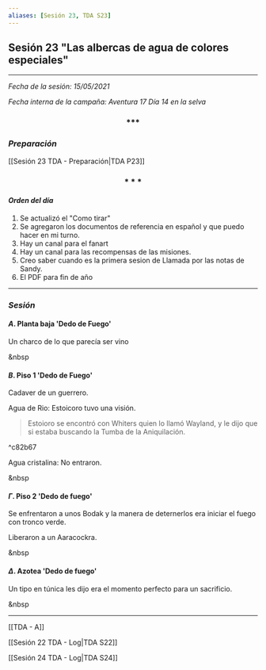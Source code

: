```yaml
---
aliases: [Sesión 23, TDA S23]
---
```


## Sesión 23 "Las albercas de agua de colores especiales"

---

_Fecha de la sesión: 15/05/2021_

_Fecha interna de la campaña: Aventura 17 Día 14 en la selva_

<div align='center'>
   <h3> *** </h3>
</div>

### _Preparación_

[[Sesión 23 TDA - Preparación|TDA P23]]

<div align='center'>
   <h3> * * * </h3>
</div>

#### _Orden del día_

1. Se actualizó el "Como tirar"
2. Se agregaron los documentos de referencia en español y que puedo hacer en mi turno.
3. Hay un canal para el fanart
4. Hay un canal para las recompensas de las misiones.
5. Creo saber cuando es la primera sesion de Llamada por las notas de Sandy.
6. El PDF para fin de año

---

### _Sesión_


#### $A$. Planta baja  'Dedo de Fuego'

Un charco de lo que parecía ser vino

&nbsp

#### $B$. Piso 1 'Dedo de Fuego'

Cadaver de un guerrero.

Agua de Rio: Estoicoro tuvo una visión.

>Estoioro se encontró con Whiters quien lo llamó Wayland, y le dijo que si estaba buscando la Tumba de la Aniquilación.

^c82b67

Agua cristalina: No entraron.

&nbsp

#### $\Gamma$. Piso 2 'Dedo de fuego'

Se enfrentaron a unos Bodak y la manera de deternerlos era iniciar el fuego con tronco verde.

Liberaron a un Aaracockra.

&nbsp

#### $\Delta$. Azotea 'Dedo de fuego'

Un tipo en túnica les dijo era el momento perfecto para un sacrificio.

&nbsp

---

[[TDA - A]]

[[Sesión 22 TDA - Log|TDA S22]]

[[Sesión 24 TDA  - Log|TDA S24]]



